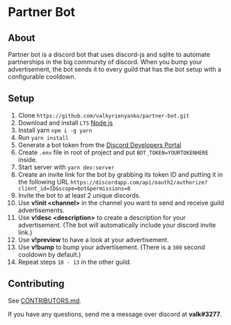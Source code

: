 # Partner Bot

## About
Partner bot is a discord bot that uses discord-js and sqlite to automate partnerships in the big community of discord. When you bump your advertisement, the bot sends it to every guild that has the bot setup with a configurable cooldown.

## Setup
1. Clone `https://github.com/valkyrienyanko/partner-bot.git`
2. Download and install `LTS` [Node.js](https://nodejs.org/en/)
3. Install yarn `npm i -g yarn`
4. Run `yarn install`
5. Generate a bot token from the [Discord Developers Portal](https://discordapp.com/developers/applications/)
6. Create `.env` file in root of project and put `BOT_TOKEN=YOURTOKENHERE` inside.
7. Start server with `yarn dev:server`
8. Create an invite link for the bot by grabbing its token ID and putting it in the following URL `https://discordapp.com/api/oauth2/authorize?client_id=ID&scope=bot&permissions=8`
9. Invite the bot to at least 2 unique discords. 
10. Use **v!init \<channel\>** in the channel you want to send and receive guild advertisements.
11. Use **v!desc \<description\>** to create a description for your advertisement. (The bot will automatically include your discord invite link.)
12. Use **v!preview** to have a look at your advertisement.
13. Use **v!bump** to bump your advertisement. (There is a `300` second cooldown by default.)
14. Repeat steps `10 - 13` in the other guild.

## Contributing
See [CONTRIBUTORS.md](https://github.com/valkyrienyanko/partner-bot/blob/master/CONTRIBUTORS.md).

If you have any questions, send me a message over discord at **valk#3277**.
